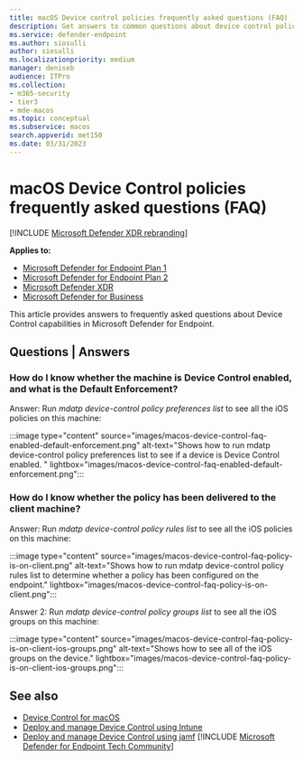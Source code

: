 ```yaml
---
title: macOS Device control policies frequently asked questions (FAQ)
description: Get answers to common questions about device control policies using JAMF or Intune.
ms.service: defender-endpoint
ms.author: siosulli
author: siosulli
ms.localizationpriority: medium
manager: deniseb
audience: ITPro
ms.collection: 
- m365-security
- tier3
- mde-macos
ms.topic: conceptual
ms.subservice: macos
search.appverid: met150
ms.date: 03/31/2023
---
```


# macOS Device Control policies frequently asked questions (FAQ)

[!INCLUDE [Microsoft Defender XDR rebranding](../../includes/microsoft-defender.md)]

**Applies to:**

- [Microsoft Defender for Endpoint Plan 1](https://go.microsoft.com/fwlink/p/?linkid=2154037)
- [Microsoft Defender for Endpoint Plan 2](https://go.microsoft.com/fwlink/p/?linkid=2154037)
- [Microsoft Defender XDR](https://go.microsoft.com/fwlink/?linkid=2118804)
- [Microsoft Defender for Business](/microsoft-365/security/defender-business)


This article provides answers to frequently asked questions about Device Control capabilities in Microsoft Defender for Endpoint.

## Questions | Answers

### How do I know whether the machine is Device Control enabled, and what is the Default Enforcement?

Answer: Run _mdatp device-control policy preferences list_ to see all the iOS policies on this machine:

:::image type="content" source="images/macos-device-control-faq-enabled-default-enforcement.png" alt-text="Shows how to run mdatp device-control policy preferences list to see if a device is Device Control enabled. " lightbox="images/macos-device-control-faq-enabled-default-enforcement.png":::

### How do I know whether the policy has been delivered to the client machine?

Answer: Run _mdatp device-control policy rules list_ to see all the iOS policies on this machine:

:::image type="content" source="images/macos-device-control-faq-policy-is-on-client.png" alt-text="Shows how to run mdatp device-control policy rules list to determine whether a policy has been configured on the endpoint." lightbox="images/macos-device-control-faq-policy-is-on-client.png":::

Answer 2: Run _mdatp device-control policy groups list_ to see all the iOS groups on this machine:

:::image type="content" source="images/macos-device-control-faq-policy-is-on-client-ios-groups.png" alt-text="Shows how to see all of the iOS groups on the device." lightbox="images/macos-device-control-faq-policy-is-on-client-ios-groups.png":::

## See also

- [Device Control for macOS](mac-device-control-overview.md)
- [Deploy and manage Device Control using Intune](mac-device-control-intune.md)
- [Deploy and manage Device Control using jamf](mac-device-control-jamf.md)
[!INCLUDE [Microsoft Defender for Endpoint Tech Community](../../includes/defender-mde-techcommunity.md)]

